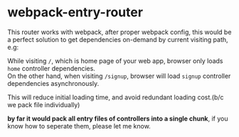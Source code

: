# webpack-entry-router
This router works with webpack, after proper webpack config, this would be a perfect solution to get dependencies on-demand by current visiting path, e.g:

While visiting `/`, which is home page of your web app, browser only loads `home` controller dependencies.  
On the other hand, when visiting `/signup`, browser will load `signup` controller dependencies asynchronously.  


This will reduce initial loading time, and avoid redundant loading cost.(b/c we pack file individually)

**by far it would pack all entry files of controllers into a single chunk**, if you know how to seperate them, please let me know.

